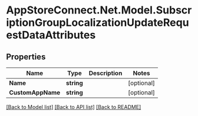 # AppStoreConnect.Net.Model.SubscriptionGroupLocalizationUpdateRequestDataAttributes

## Properties

Name | Type | Description | Notes
------------ | ------------- | ------------- | -------------
**Name** | **string** |  | [optional] 
**CustomAppName** | **string** |  | [optional] 

[[Back to Model list]](../README.md#documentation-for-models) [[Back to API list]](../README.md#documentation-for-api-endpoints) [[Back to README]](../README.md)

